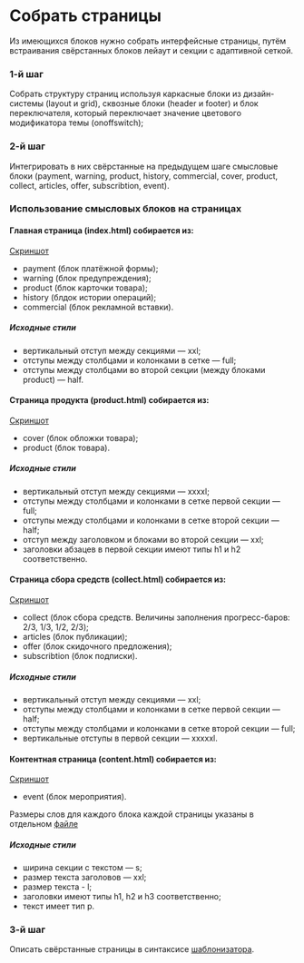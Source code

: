 # Собрать страницы
Из имеющихся блоков нужно собрать интерфейсные страницы, путём встраивания свёрстанных блоков лейаут и секции с адаптивной сеткой.

### 1-й шаг
Собрать структуру страниц используя каркасные блоки из дизайн-системы (layout и grid), сквозные блоки (header и footer) и блок переключателя, который переключает значение цветового модификатора темы (onoffswitch);

### 2-й шаг
Интегрировать в них свёрстанные на предыдущем шаге смысловые блоки (payment, warning, product, history, commercial, cover, product, collect, articles, offer, subscribtion, event).

### Использование смысловых блоков на страницах

#### Главная страница (index.html) собирается из:
[Скриншот](https://github.com/yndx-shri-reviewer/task-1/blob/master/assets/pages/index.png)
- payment (блок платёжной формы);
- warning (блок предупреждения);
- product (блок карточки товара);
- history (блдок истории операций);
- commercial (блок рекламной вставки).

##### Исходные стили
- вертикальный отступ между секциями — xxl;
- отступы между столбцами и колонками в сетке — full;
- отступы между столбцами во второй секции (между блоками product) — half.

#### Страница продукта (product.html) собирается из:
[Скриншот](https://github.com/yndx-shri-reviewer/task-1/blob/master/assets/pages/product.png)
- cover (блок обложки товара);
- product (блок товара).

##### Исходные стили
- вертикальный отступ между секциями — xxxxl;
- отступы между столбцами и колонками в сетке первой секции — full;
- отступы между столбцами и колонками в сетке второй секции — half;
- отступ между заголовком и блоками во второй секции — xxl;
- заголовки абзацев в первой секции имеют типы h1 и h2 соответственно.

#### Страница сбора средств (collect.html) собирается из:
[Скриншот](https://github.com/yndx-shri-reviewer/task-1/blob/master/assets/pages/collect.png)
- collect (блок сбора средств. Величины заполнения прогресс-баров: 2/3, 1/3, 1/2, 2/3);
- articles (блок публикации);
- offer (блок скидочного предложения);
- subscribtion (блок подписки).

##### Исходные стили
- вертикальный отступ между секциями — xxl;
- отступы между столбцами и колонками в сетке первой секции — half;
- отступы между столбцами и колонками в сетке второй секции — full;
- вертикальные отступы в первой секции — xxxxxl.

#### Контентная страница (content.html) собирается из:
[Скриншот](https://github.com/yndx-shri-reviewer/task-1/blob/master/assets/pages/content.png)
- event (блок мероприятия).

Размеры слов для каждого блока каждой страницы указаны в отдельном [файле](https://github.com/yndx-shri-reviewer/task-1/blob/master/text-mods.md)

##### Исходные стили
- ширина секции с текстом — s;
- размер текста заголовов — xxl;
- размер текста - l;
- заголовки имеют типы h1, h2 и h3 соответственно;
- текст имеет тип p.

### 3-й шаг

Описать свёрстанные страницы в синтаксисе [шаблонизатора](TEMPLATER.md).
